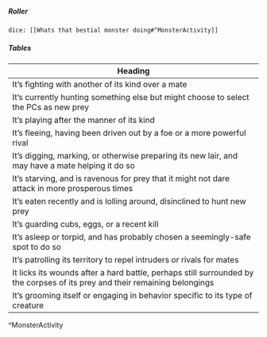 
##### Roller
`dice: [[Whats that bestial monster doing#^MonsterActivity]]`
##### Tables
| Heading                                                                                                                     |
| --------------------------------------------------------------------------------------------------------------------------- |
| It’s fighting with another of its kind over a mate                                                                          |
| It’s currently hunting something else but might choose to select the PCs as new prey                                        |
| It’s playing after the manner of its kind                                                                                   |
| It’s fleeing, having been driven out by a foe or a more powerful rival                                                      |
| It’s digging, marking, or otherwise preparing its new lair, and may have a mate helping it do so                            |
| It’s starving, and is ravenous for prey that it might not dare attack in more prosperous times                              |
| It’s eaten recently and is lolling around, disinclined to hunt new prey                                                     |
| It’s guarding cubs, eggs, or a recent kill                                                                                  |
| It’s asleep or torpid, and has probably chosen a seemingly-safe spot to do so                                               |
| It’s patrolling its territory to repel intruders or rivals for mates                                                        |
| It licks its wounds after a hard battle, perhaps still surrounded by the corpses of its prey and their remaining belongings |
| It’s grooming itself or engaging in behavior specific to its type of creature                                               |
^MonsterActivity